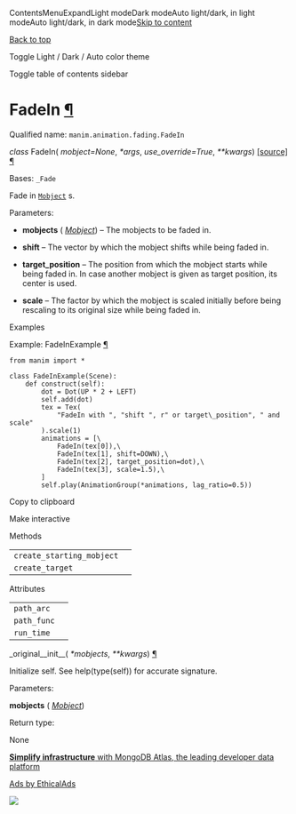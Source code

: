 ContentsMenuExpandLight modeDark modeAuto light/dark, in light modeAuto light/dark, in dark mode[Skip to content](https://docs.manim.community/en/stable/reference/manim.animation.fading.FadeIn.html#furo-main-content)

[Back to top](https://docs.manim.community/en/stable/reference/manim.animation.fading.FadeIn.html#)

Toggle Light / Dark / Auto color theme

Toggle table of contents sidebar

# FadeIn [¶](https://docs.manim.community/en/stable/reference/manim.animation.fading.FadeIn.html\#fadein "Link to this heading")

Qualified name: `manim.animation.fading.FadeIn`

_class_ FadeIn( _mobject=None_, _\*args_, _use\_override=True_, _\*\*kwargs_) [\[source\]](https://docs.manim.community/en/stable/_modules/manim/animation/fading.html#FadeIn) [¶](https://docs.manim.community/en/stable/reference/manim.animation.fading.FadeIn.html#manim.animation.fading.FadeIn "Link to this definition")

Bases: `_Fade`

Fade in [`Mobject`](https://docs.manim.community/en/stable/reference/manim.mobject.mobject.Mobject.html#manim.mobject.mobject.Mobject "manim.mobject.mobject.Mobject") s.

Parameters:

- **mobjects** ( [_Mobject_](https://docs.manim.community/en/stable/reference/manim.mobject.mobject.Mobject.html#manim.mobject.mobject.Mobject "manim.mobject.mobject.Mobject")) – The mobjects to be faded in.

- **shift** – The vector by which the mobject shifts while being faded in.

- **target\_position** – The position from which the mobject starts while being faded in. In case
another mobject is given as target position, its center is used.

- **scale** – The factor by which the mobject is scaled initially before being rescaling to
its original size while being faded in.


Examples

Example: FadeInExample [¶](https://docs.manim.community/en/stable/reference/manim.animation.fading.FadeIn.html#fadeinexample)

```
from manim import *

class FadeInExample(Scene):
    def construct(self):
        dot = Dot(UP * 2 + LEFT)
        self.add(dot)
        tex = Tex(
            "FadeIn with ", "shift ", r" or target\_position", " and scale"
        ).scale(1)
        animations = [\
            FadeIn(tex[0]),\
            FadeIn(tex[1], shift=DOWN),\
            FadeIn(tex[2], target_position=dot),\
            FadeIn(tex[3], scale=1.5),\
        ]
        self.play(AnimationGroup(*animations, lag_ratio=0.5))

```

Copy to clipboard

Make interactive

Methods

|     |     |
| --- | --- |
| `create_starting_mobject` |  |
| `create_target` |  |

Attributes

|     |     |
| --- | --- |
| `path_arc` |  |
| `path_func` |  |
| `run_time` |  |

\_original\_\_init\_\_( _\*mobjects_, _\*\*kwargs_) [¶](https://docs.manim.community/en/stable/reference/manim.animation.fading.FadeIn.html#manim.animation.fading.FadeIn._original__init__ "Link to this definition")

Initialize self. See help(type(self)) for accurate signature.

Parameters:

**mobjects** ( [_Mobject_](https://docs.manim.community/en/stable/reference/manim.mobject.mobject.Mobject.html#manim.mobject.mobject.Mobject "manim.mobject.mobject.Mobject"))

Return type:

None

[**Simplify infrastructure** with MongoDB Atlas, the leading developer data platform](https://server.ethicalads.io/proxy/click/8268/019600e4-c0bb-7853-aa7b-1249d2764729/)

[Ads by EthicalAds](https://www.ethicalads.io/advertisers/?ref=ea-text)

![](https://server.ethicalads.io/proxy/view/8268/019600e4-c0bb-7853-aa7b-1249d2764729/)